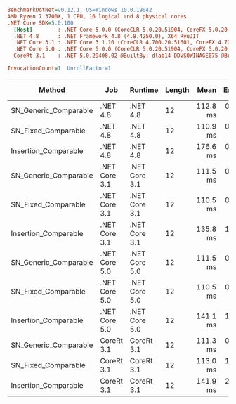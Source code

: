 ``` ini

BenchmarkDotNet=v0.12.1, OS=Windows 10.0.19042
AMD Ryzen 7 3700X, 1 CPU, 16 logical and 8 physical cores
.NET Core SDK=5.0.100
  [Host]        : .NET Core 5.0.0 (CoreCLR 5.0.20.51904, CoreFX 5.0.20.51904), X64 RyuJIT
  .NET 4.8      : .NET Framework 4.8 (4.8.4250.0), X64 RyuJIT
  .NET Core 3.1 : .NET Core 3.1.10 (CoreCLR 4.700.20.51601, CoreFX 4.700.20.51901), X64 RyuJIT
  .NET Core 5.0 : .NET Core 5.0.0 (CoreCLR 5.0.20.51904, CoreFX 5.0.20.51904), X64 RyuJIT
  CoreRt 3.1    : .NET 5.0.29408.02 @BuiltBy: dlab14-DDVSOWINAGE075 @Branch: master @Commit: 4ce1c21ac0d4d1a3b7f7a548214966f69ac9f199, X64 AOT

InvocationCount=1  UnrollFactor=1  

```
|                Method |           Job |       Runtime | Length |     Mean |   Error |  StdDev | Gen 0 | Gen 1 | Gen 2 | Allocated |
|---------------------- |-------------- |-------------- |------- |---------:|--------:|--------:|------:|------:|------:|----------:|
| SN_Generic_Comparable |      .NET 4.8 |      .NET 4.8 |     12 | 112.8 ms | 0.85 ms | 0.80 ms |     - |     - |     - |         - |
|   SN_Fixed_Comparable |      .NET 4.8 |      .NET 4.8 |     12 | 110.9 ms | 0.62 ms | 0.58 ms |     - |     - |     - |         - |
|  Insertion_Comparable |      .NET 4.8 |      .NET 4.8 |     12 | 176.6 ms | 0.41 ms | 0.37 ms |     - |     - |     - |         - |
| SN_Generic_Comparable | .NET Core 3.1 | .NET Core 3.1 |     12 | 111.5 ms | 0.35 ms | 0.31 ms |     - |     - |     - |         - |
|   SN_Fixed_Comparable | .NET Core 3.1 | .NET Core 3.1 |     12 | 110.5 ms | 0.61 ms | 0.54 ms |     - |     - |     - |         - |
|  Insertion_Comparable | .NET Core 3.1 | .NET Core 3.1 |     12 | 135.8 ms | 1.34 ms | 1.25 ms |     - |     - |     - |         - |
| SN_Generic_Comparable | .NET Core 5.0 | .NET Core 5.0 |     12 | 111.5 ms | 0.28 ms | 0.23 ms |     - |     - |     - |         - |
|   SN_Fixed_Comparable | .NET Core 5.0 | .NET Core 5.0 |     12 | 110.5 ms | 0.42 ms | 0.39 ms |     - |     - |     - |         - |
|  Insertion_Comparable | .NET Core 5.0 | .NET Core 5.0 |     12 | 141.1 ms | 1.66 ms | 1.55 ms |     - |     - |     - |         - |
| SN_Generic_Comparable |    CoreRt 3.1 |    CoreRt 3.1 |     12 | 111.3 ms | 0.36 ms | 0.33 ms |     - |     - |     - |         - |
|   SN_Fixed_Comparable |    CoreRt 3.1 |    CoreRt 3.1 |     12 | 113.0 ms | 1.74 ms | 1.62 ms |     - |     - |     - |         - |
|  Insertion_Comparable |    CoreRt 3.1 |    CoreRt 3.1 |     12 | 141.9 ms | 2.62 ms | 2.58 ms |     - |     - |     - |         - |
